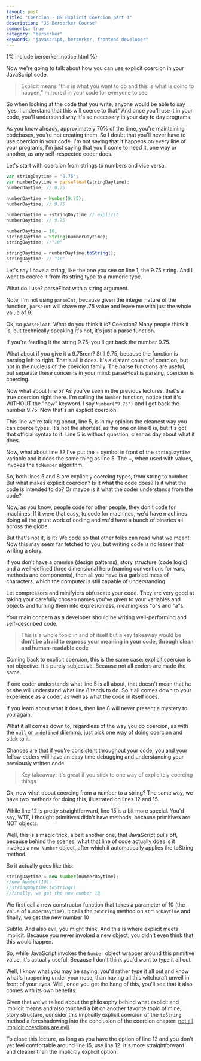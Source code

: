 ```yaml
---
layout: post
title: "Coercion - 09 Explicit Coercion part 1"
description: "JS Berserker Course"
comments: true
category: "berserker"
keywords: "javascript, berserker, frontend developer"
---
```


{% include berserker_notice.html %}

Now we're going to talk about how you can use explicit coercion in your JavaScript code.

<blockquote>Explicit means "this is what you want to do and this is what is going to happen," mirrored in your code for everyone to see</blockquote>

So when looking at the code that you write, anyone would be able to say 'yes, I understand that this will coerce to that.' And once you'll use it in your code, you'll understand why it's so necessary in your day to day programs.

As you know already, approximately 70% of the time, you're maintaining codebases, you're not creating them. So I doubt that you'll never have to use coercion in your code. I'm not saying that it happens on every line of your programs, I'm just saying that you'll come to need it, one way or another, as any self-respected coder does.

Let's start with coercion from strings to numbers and vice versa.

```javascript
var stringDaytime = "9.75";
var numberDaytime = parseFloat(stringDaytime);
numberDaytime; // 9.75

numberDaytime = Number(9.75);
numberDaytime; // 9.75

numberDaytime = +stringDaytime // explicit
numberDaytime; // 9.75

numberDaytime = 10;
stringDaytime = String(numberDaytime);
stringDaytime; //"10"

stringDaytime = numberDaytime.toString();
stringDaytime; // "10"
```

Let's say I have a string, like the one you see on line 1, the 9.75 string. And I want to coerce it from its string type to a numeric type.

What do I use? parseFloat with a string argument.

Note, I'm not using ```parseInt```, because given the integer nature of the function, ```parseInt``` will shave my .75 value and leave me with just the whole value of 9.

Ok, so ```parseFloat```. What do you think it is? Coercion? Many people think it is, but technically speaking it's not, it's just a parse function.

If you're feeding it the string 9.75, you'll get back the number 9.75.

What about if you give it a 9.75rem? Still 9.75, because the function is parsing left to right. That's all it does. It's a distant cousin of coercion, but not in the nucleus of the coercion family. The parse functions are useful, but separate these concerns in your mind: parseFloat is parsing, coercion is coercing.

Now what about line 5? As you've seen in the previous lectures, that's a true coercion right there. I'm calling the ```Number``` function, notice that it's WITHOUT the "new" keyword. I say ```Number("9.75")``` and I get back the number 9.75. Now that's an explicit coercion.

This line we're talking about, line 5, is in my opinion the cleanest way you can coerce types. It's not the shortest, as the one on line 8 is, but it's got that official syntax to it. Line 5 is without question, clear as day about what it does.

Now, what about line 8? I've put the + symbol in front of the ```stringDaytime``` variable and it does the same thing as line 5. The +, when used with values, invokes the ```toNumber``` algorithm.

So, both lines 5 and 8 are explicitly coercing types, from string to number. But what makes explicit coercion? Is it what the code does? Is it what the code is intended to do? Or maybe is it what the coder understands from the code?

Now, as you know, people code for other people, they don't code for machines. If it were that easy, to code for machines, we'd have machines doing all the grunt work of coding and we'd have a bunch of binaries all across the globe.

But that's not it, is it? We code so that other folks can read what we meant. Now this may seem far fetched to you, but writing code is no lesser that writing a story.

If you don't have a premise (design patterns), story structure (code logic) and a well-defined three dimensional hero (naming conventions for vars, methods and components), then all you have is a garbled mess of characters, which the computer is still capable of understanding.

Let compressors and minifyiers obfuscate your code. They are very good at taking your carefully chosen names you've given to your variables and objects and turning them into expresionless, meaningless "o"s and "a"s.

Your main concern as a developer should be writing well-performing and self-described code.

<blockquote>This is a whole topic in and of itself but a key takeaway would be <strong>don't be afraid to express your meaning in your code, through clean and human-readable code</strong></blockquote>

Coming back to explicit coercion, this is the same case: explicit coercion is not objective. It's purely subjective. Because not all coders are made the same.

If one coder understands what line 5 is all about, that doesn't mean that he or she will understand what line 8 tends to do. So it all comes down to your experience as a coder, as well as what the code in itself does.

If you learn about what it does, then line 8 will never present a mystery to you again.

What it all comes down to, regardless of the way you do coercion, as with <a href="{% post_url 2018-01-01-coercion-01-javascript-types %}">the ```null``` or ```undefined``` dilemma</a>, just pick one way of doing coercion and stick to it.

Chances are that if you're consistent throughout your code, you and your fellow coders will have an easy time debugging and understanding your previously written code.

<blockquote>Key takeaway: it's great if you stick to one way of explicitely coercing things.</blockquote>

Ok, now what about coercing from a number to a string? The same way, we have two methods for doing this, illustrated on lines 12 and 15.

While line 12 is pretty straightforward, line 15 is a bit more special. You'd say, WTF, I thought primitives didn't have methods, because primitives are NOT objects.

Well, this is a magic trick, albeit another one, that JavaScript pulls off, because behind the scenes, what that line of code actually does is it invokes a ```new Number``` object, after which it automatically applies the toString method.

So it actually goes like this:

```javascript
stringDaytime = new Number(numberDaytime);
//new Number(10);
//stringDaytime.toString()
//finally, we get the new number 10
```

We first call a new constructor function that takes a parameter of 10 (the value of ```numberDaytime```), it calls the ```toString``` method on ```stringDaytime``` and finally, we get the new number 10

Subtle. And also evil, you might think. And this is where explicit meets implicit. Because you never invoked a new object, you didn't even think that this would happen.

So, while JavaScript invokes the ```Number``` object wrapper around this primitive value, it's actually useful. Because I don't think you'd want to type it all out.

Well, I know what you may be saying: you'd rather type it all out and know what's happening under your nose, than having all this witchcraft unveil in front of your eyes. Well, once you get the hang of this, you'll see that it also comes with its own benefits.

Given that we've talked about the philosophy behind what explicit and implicit means and also touched a bit on another favorite topic of mine, story structure, consider this implicitly explicit coercion of the ```toString``` method a foreshadowing into the conclusion of the coercion chapter: <u>not all implicit coercions are evil</u>.

To close this lecture, as long as you have the option of line 12 and you don't yet feel comfortable around line 15, use line 12. It's more straightforward and cleaner than the implicitly explicit option.
